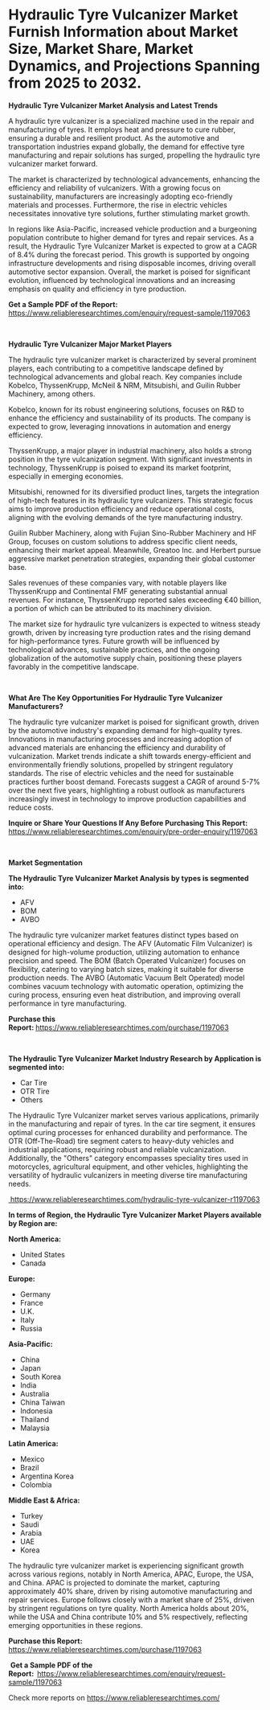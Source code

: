 <p><h1>Hydraulic Tyre Vulcanizer Market Furnish Information about Market Size, Market Share, Market Dynamics, and Projections Spanning from 2025 to 2032.</h1></p><p><strong>Hydraulic Tyre Vulcanizer Market Analysis and Latest Trends</strong></p>
<p><p>A hydraulic tyre vulcanizer is a specialized machine used in the repair and manufacturing of tyres. It employs heat and pressure to cure rubber, ensuring a durable and resilient product. As the automotive and transportation industries expand globally, the demand for effective tyre manufacturing and repair solutions has surged, propelling the hydraulic tyre vulcanizer market forward.</p><p>The market is characterized by technological advancements, enhancing the efficiency and reliability of vulcanizers. With a growing focus on sustainability, manufacturers are increasingly adopting eco-friendly materials and processes. Furthermore, the rise in electric vehicles necessitates innovative tyre solutions, further stimulating market growth. </p><p>In regions like Asia-Pacific, increased vehicle production and a burgeoning population contribute to higher demand for tyres and repair services. As a result, the Hydraulic Tyre Vulcanizer Market is expected to grow at a CAGR of 8.4% during the forecast period. This growth is supported by ongoing infrastructure developments and rising disposable incomes, driving overall automotive sector expansion. Overall, the market is poised for significant evolution, influenced by technological innovations and an increasing emphasis on quality and efficiency in tyre production.</p></p>
<p><strong>Get a Sample PDF of the Report:&nbsp;</strong> <a href="https://www.reliableresearchtimes.com/enquiry/request-sample/1197063?utm_campaign=2186&utm_medium=2&utm_source=Github&utm_content=ia&utm_term=12042025&utm_id=hydraulic-tyre-vulcanizer">https://www.reliableresearchtimes.com/enquiry/request-sample/1197063</a></p>
<p>&nbsp;</p>
<p><strong>Hydraulic Tyre Vulcanizer Major Market Players</strong></p>
<p><p>The hydraulic tyre vulcanizer market is characterized by several prominent players, each contributing to a competitive landscape defined by technological advancements and global reach. Key companies include Kobelco, ThyssenKrupp, McNeil & NRM, Mitsubishi, and Guilin Rubber Machinery, among others.</p><p>Kobelco, known for its robust engineering solutions, focuses on R&D to enhance the efficiency and sustainability of its products. The company is expected to grow, leveraging innovations in automation and energy efficiency.</p><p>ThyssenKrupp, a major player in industrial machinery, also holds a strong position in the tyre vulcanization segment. With significant investments in technology, ThyssenKrupp is poised to expand its market footprint, especially in emerging economies.</p><p>Mitsubishi, renowned for its diversified product lines, targets the integration of high-tech features in its hydraulic tyre vulcanizers. This strategic focus aims to improve production efficiency and reduce operational costs, aligning with the evolving demands of the tyre manufacturing industry.</p><p>Guilin Rubber Machinery, along with Fujian Sino-Rubber Machinery and HF Group, focuses on custom solutions to address specific client needs, enhancing their market appeal. Meanwhile, Greatoo Inc. and Herbert pursue aggressive market penetration strategies, expanding their global customer base.</p><p>Sales revenues of these companies vary, with notable players like ThyssenKrupp and Continental FMF generating substantial annual revenues. For instance, ThyssenKrupp reported sales exceeding €40 billion, a portion of which can be attributed to its machinery division.</p><p>The market size for hydraulic tyre vulcanizers is expected to witness steady growth, driven by increasing tyre production rates and the rising demand for high-performance tyres. Future growth will be influenced by technological advances, sustainable practices, and the ongoing globalization of the automotive supply chain, positioning these players favorably in the competitive landscape.</p></p>
<p>&nbsp;</p>
<p><strong>What Are The Key Opportunities For Hydraulic Tyre Vulcanizer Manufacturers?</strong></p>
<p><p>The hydraulic tyre vulcanizer market is poised for significant growth, driven by the automotive industry's expanding demand for high-quality tyres. Innovations in manufacturing processes and increasing adoption of advanced materials are enhancing the efficiency and durability of vulcanization. Market trends indicate a shift towards energy-efficient and environmentally friendly solutions, propelled by stringent regulatory standards. The rise of electric vehicles and the need for sustainable practices further boost demand. Forecasts suggest a CAGR of around 5-7% over the next five years, highlighting a robust outlook as manufacturers increasingly invest in technology to improve production capabilities and reduce costs.</p></p>
<p><strong>Inquire or Share Your Questions If Any Before Purchasing This Report:</strong> <a href="https://www.reliableresearchtimes.com/enquiry/pre-order-enquiry/1197063?utm_campaign=2186&utm_medium=2&utm_source=Github&utm_content=ia&utm_term=12042025&utm_id=hydraulic-tyre-vulcanizer">https://www.reliableresearchtimes.com/enquiry/pre-order-enquiry/1197063</a></p>
<p>&nbsp;</p>
<p><strong>Market Segmentation</strong></p>
<p><strong>The Hydraulic Tyre Vulcanizer Market Analysis by types is segmented into:</strong></p>
<p><ul><li>AFV</li><li>BOM</li><li>AVBO</li></ul></p>
<p><p>The hydraulic tyre vulcanizer market features distinct types based on operational efficiency and design. The AFV (Automatic Film Vulcanizer) is designed for high-volume production, utilizing automation to enhance precision and speed. The BOM (Batch Operated Vulcanizer) focuses on flexibility, catering to varying batch sizes, making it suitable for diverse production needs. The AVBO (Automatic Vacuum Belt Operated) model combines vacuum technology with automatic operation, optimizing the curing process, ensuring even heat distribution, and improving overall performance in tyre manufacturing.</p></p>
<p><strong>Purchase this Report:&nbsp;</strong><a href="https://www.reliableresearchtimes.com/purchase/1197063?utm_campaign=2186&utm_medium=2&utm_source=Github&utm_content=ia&utm_term=12042025&utm_id=hydraulic-tyre-vulcanizer">https://www.reliableresearchtimes.com/purchase/1197063</a></p>
<p>&nbsp;</p>
<p><strong>The Hydraulic Tyre Vulcanizer Market Industry Research by Application is segmented into:</strong></p>
<p><ul><li>Car Tire</li><li>OTR Tire</li><li>Others</li></ul></p>
<p><p>The Hydraulic Tyre Vulcanizer market serves various applications, primarily in the manufacturing and repair of tyres. In the car tire segment, it ensures optimal curing processes for enhanced durability and performance. The OTR (Off-The-Road) tire segment caters to heavy-duty vehicles and industrial applications, requiring robust and reliable vulcanization. Additionally, the "Others" category encompasses speciality tires used in motorcycles, agricultural equipment, and other vehicles, highlighting the versatility of hydraulic vulcanizers in meeting diverse tire manufacturing needs.</p></p>
<p><a href="https://www.reliableresearchtimes.com/hydraulic-tyre-vulcanizer-r1197063?utm_campaign=2186&utm_medium=2&utm_source=Github&utm_content=ia&utm_term=12042025&utm_id=hydraulic-tyre-vulcanizer">&nbsp;https://www.reliableresearchtimes.com/hydraulic-tyre-vulcanizer-r1197063</a></p>
<p><strong>In terms of Region, the Hydraulic Tyre Vulcanizer Market Players available by Region are:</strong></p>
<p>
    <p> <strong> North America: </strong>
        <ul>
            <li>United States</li>
            <li>Canada</li>
        </ul>
        </p> 
    <p> <strong> Europe: </strong>
        <ul>
            <li>Germany</li>
            <li>France</li>
            <li>U.K.</li>
            <li>Italy</li>
            <li>Russia</li>
        </ul>
        </p> 
    <p> <strong> Asia-Pacific: </strong>
        <ul>
            <li>China</li>
            <li>Japan</li>
            <li>South Korea</li>
            <li>India</li>
            <li>Australia</li>
            <li>China Taiwan</li>
            <li>Indonesia</li>
            <li>Thailand</li>
            <li>Malaysia</li>
        </ul>
        </p> 
    <p> <strong> Latin America: </strong>
        <ul>
            <li>Mexico</li>
            <li>Brazil</li>
            <li>Argentina Korea</li>
            <li>Colombia</li>
        </ul>
        </p> 
    <p> <strong> Middle East & Africa: </strong>
        <ul>
            <li>Turkey</li>
            <li>Saudi</li>
            <li>Arabia</li>
            <li>UAE</li>
            <li>Korea</li>
        </ul>
    </p>
    </p>
<p><p>The hydraulic tyre vulcanizer market is experiencing significant growth across various regions, notably in North America, APAC, Europe, the USA, and China. APAC is projected to dominate the market, capturing approximately 40% share, driven by rising automotive manufacturing and repair services. Europe follows closely with a market share of 25%, driven by stringent regulations on tyre quality. North America holds about 20%, while the USA and China contribute 10% and 5% respectively, reflecting emerging opportunities in these regions.</p></p>
<p><strong>Purchase this Report: </strong><a href="https://www.reliableresearchtimes.com/purchase/1197063?utm_campaign=2186&utm_medium=2&utm_source=Github&utm_content=ia&utm_term=12042025&utm_id=hydraulic-tyre-vulcanizer">https://www.reliableresearchtimes.com/purchase/1197063</a></p>
<p>&nbsp;<strong>Get a Sample PDF of the Report:&nbsp;&nbsp;</strong><a href="https://www.reliableresearchtimes.com/enquiry/request-sample/1197063?utm_campaign=2186&utm_medium=2&utm_source=Github&utm_content=ia&utm_term=12042025&utm_id=hydraulic-tyre-vulcanizer">https://www.reliableresearchtimes.com/enquiry/request-sample/1197063</a></p>
<p><strong></strong></p>
<p>Check more reports on <a href="https://www.reliableresearchtimes.com/?utm_campaign=2186&utm_medium=2&utm_source=Github&utm_content=ia&utm_term=12042025&utm_id=hydraulic-tyre-vulcanizer">https://www.reliableresearchtimes.com/</a></p>
